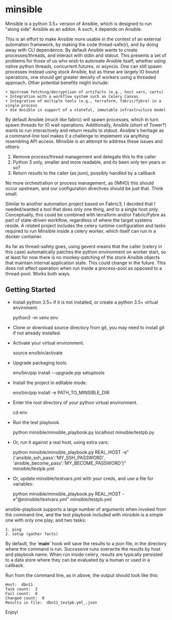 minsible
========

Minsible is a python 3.5+ version of Ansible, which is designed to 
run "along side" Ansible as an addon. A such, it depends on Ansible.

This is an effort to make Ansible more usable in the context of an
external automation framework, by making the code thread-safe(r), and 
by doing away with CLI dependence. By default Ansible
wants to create processes/threads, and interact with stdin and stdout.
This presents a set of problems for those of us who wish to automate
Ansible itself, whether using native python threads, concurrent.futures, 
or asyncio. One can still spawn processes instead using stock Ansible, 
but as these are largely IO bound operations, one should get greater 
density of workers using a threaded approach. Other potential benefits
might include:

    + Upstream fetching/decryptiion of artifacts (e.g., host vars, certs)
    + Integration with a workflow system such as Celery Canvas
    + Integration of multiple tools (e.g., terraform, fabric/fybre) in a single process 
    + Use Ansible in support of a stateful, immutable infrastructure model

By default Ansible (much like fabric) will spawn processes, which in 
turn spawn threads for IO wait operations. Additionally, Ansible (short of 
Tower?) wants to run interactively and return results to stdout. Ansible's 
heritage as a command-line tool makes it a challenge to implement via anything 
resembling API access. Minsible is an attempt to address these issues 
and others:

1. Remove process/thread management and delegate this to the caller
2. Python 3 only, smaller and more readable, and its been only ten years or so?
3. Return results to the caller (as json), possibly handled by a callback

No more orchestration or process management, as (IMHO) this should occur 
upstream, and our configuration directives should be just that. Think small.

Similar to another automation project based on Fabric3, I decided that I 
needed/wanted a tool that does only one thing, and to a single host only.
Conceptually, this could be combined with terraform and/or Fabric/Fybre as part 
of state-driven workflow, regardless of where the target systems reside. 
A related project includes the celery runtime configuration and tasks 
required to run Minsible inside a celery worker, which itself can run in a 
docker container.

As far as thread-safety goes, using gevent means that the caller (celery 
in this case) automatically patches the python environment on worker start, 
so at least for now there is no monkey-patching of the stock Ansible 
objects that maintain internal application state. This could change in the 
future. This does not affect operation when run inside a process-pool as opposed 
to a thread-pool. Works both ways. 


Getting Started
---------------

- Install python 3.5+ if it is not installed, or create a python 3.5+ virtual envirnment.

    python3 -m venv env

- Clone or download source directory from git, you may need to install git if not already installed.  

- Activate your virtual environment.

    source env/bin/activate

- Upgrade packaging tools.

    env/bin/pip install --upgrade pip setuptools

- Install the project in editable mode.

    env/bin/pip install -e PATH_TO_MINSIBLE_DIR

- Enter the root directory of your python virtual environment.

    cd env

- Run the test playbook.

    python minsible/minsible_playbook.py localhost minsible/testpb.py

- Or, run it against a real host, using extra vars:

    python minsible/minsible_playbook.py REAL_HOST -e"{'ansible_ssh_pass':'MY_SSH_PASSWORD', 'ansible_become_pass':'MY_BECOME_PASSWORD'}" minsible/testpb.yml
    
- Or, update minsible/testvars.yml with your creds, and use a file for variables:

    python minsible/minsible_playbook.py REAL_HOST -e"@minsible/testvars.yml" minsible/testpb.yml


ansible-playbook supports a large number of arguments when invoked from the command line, and the 
test playbook included with minsible is a simple one with only one play, and two tasks:
    
    1. ping
    2. setup (gather facts) 

By default, the '__main__' hook will save the results to a json file, in the directory where 
the command is run. Successive runs overwrite the results by host and playbook name. 
When run inside celery, results are typically persisted to a data store where 
they can be evaluated by a human or used in a callback.

Run from the command line, as in above, the output should look like this:

    Host:  dbn11
    Task count:  2
    Fail count:  0
    Changed count:  0
    Results in file:  dbn11_testpb.yml_.json


Enjoy!
